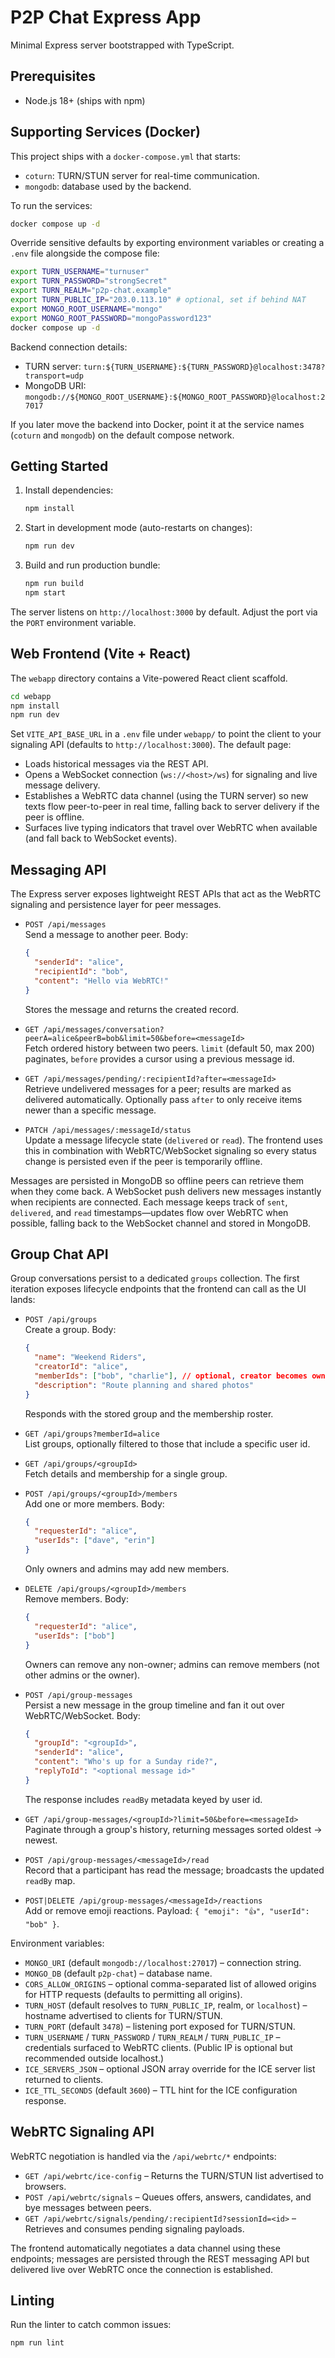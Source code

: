 # P2P Chat Express App

Minimal Express server bootstrapped with TypeScript.

## Prerequisites
- Node.js 18+ (ships with npm)

## Supporting Services (Docker)
This project ships with a `docker-compose.yml` that starts:
- `coturn`: TURN/STUN server for real-time communication.
- `mongodb`: database used by the backend.

To run the services:
```bash
docker compose up -d
```

Override sensitive defaults by exporting environment variables or creating a `.env` file alongside the compose file:
```bash
export TURN_USERNAME="turnuser"
export TURN_PASSWORD="strongSecret"
export TURN_REALM="p2p-chat.example"
export TURN_PUBLIC_IP="203.0.113.10" # optional, set if behind NAT
export MONGO_ROOT_USERNAME="mongo"
export MONGO_ROOT_PASSWORD="mongoPassword123"
docker compose up -d
```

Backend connection details:
- TURN server: `turn:${TURN_USERNAME}:${TURN_PASSWORD}@localhost:3478?transport=udp`
- MongoDB URI: `mongodb://${MONGO_ROOT_USERNAME}:${MONGO_ROOT_PASSWORD}@localhost:27017`

If you later move the backend into Docker, point it at the service names (`coturn` and `mongodb`) on the default compose network.

## Getting Started
1. Install dependencies:
   ```bash
   npm install
   ```
2. Start in development mode (auto-restarts on changes):
   ```bash
   npm run dev
   ```
3. Build and run production bundle:
   ```bash
   npm run build
   npm start
   ```

The server listens on `http://localhost:3000` by default. Adjust the port via the `PORT` environment variable.

## Web Frontend (Vite + React)
The `webapp` directory contains a Vite-powered React client scaffold.

```bash
cd webapp
npm install
npm run dev
```

Set `VITE_API_BASE_URL` in a `.env` file under `webapp/` to point the client to your signaling API (defaults to `http://localhost:3000`). The default page:
- Loads historical messages via the REST API.
- Opens a WebSocket connection (`ws://<host>/ws`) for signaling and live message delivery.
- Establishes a WebRTC data channel (using the TURN server) so new texts flow peer-to-peer in real time, falling back to server delivery if the peer is offline.
- Surfaces live typing indicators that travel over WebRTC when available (and fall back to WebSocket events).

## Messaging API
The Express server exposes lightweight REST APIs that act as the WebRTC signaling and persistence layer for peer messages.

- `POST /api/messages`  
  Send a message to another peer. Body:
  ```json
  {
    "senderId": "alice",
    "recipientId": "bob",
    "content": "Hello via WebRTC!"
  }
  ```
  Stores the message and returns the created record.

- `GET /api/messages/conversation?peerA=alice&peerB=bob&limit=50&before=<messageId>`  
  Fetch ordered history between two peers. `limit` (default 50, max 200) paginates, `before` provides a cursor using a previous message id.

- `GET /api/messages/pending/:recipientId?after=<messageId>`  
  Retrieve undelivered messages for a peer; results are marked as delivered automatically. Optionally pass `after` to only receive items newer than a specific message.
- `PATCH /api/messages/:messageId/status`  
  Update a message lifecycle state (`delivered` or `read`). The frontend uses this in combination with WebRTC/WebSocket signaling so every status change is persisted even if the peer is temporarily offline.

Messages are persisted in MongoDB so offline peers can retrieve them when they come back. A WebSocket push delivers new messages instantly when recipients are connected.
Each message keeps track of `sent`, `delivered`, and `read` timestamps—updates flow over WebRTC when possible, falling back to the WebSocket channel and stored in MongoDB.

## Group Chat API
Group conversations persist to a dedicated `groups` collection. The first iteration exposes lifecycle endpoints that the frontend can call as the UI lands:

- `POST /api/groups`  
  Create a group. Body:
  ```json
  {
    "name": "Weekend Riders",
    "creatorId": "alice",
    "memberIds": ["bob", "charlie"], // optional, creator becomes owner automatically
    "description": "Route planning and shared photos"
  }
  ```
  Responds with the stored group and the membership roster.

- `GET /api/groups?memberId=alice`  
  List groups, optionally filtered to those that include a specific user id.

- `GET /api/groups/<groupId>`  
  Fetch details and membership for a single group.

- `POST /api/groups/<groupId>/members`  
  Add one or more members. Body:
  ```json
  {
    "requesterId": "alice",
    "userIds": ["dave", "erin"]
  }
  ```
  Only owners and admins may add new members.

- `DELETE /api/groups/<groupId>/members`  
  Remove members. Body:
  ```json
  {
    "requesterId": "alice",
    "userIds": ["bob"]
  }
  ```
  Owners can remove any non-owner; admins can remove members (not other admins or the owner).

- `POST /api/group-messages`  
  Persist a new message in the group timeline and fan it out over WebRTC/WebSocket. Body:
  ```json
  {
    "groupId": "<groupId>",
    "senderId": "alice",
    "content": "Who's up for a Sunday ride?",
    "replyToId": "<optional message id>"
  }
  ```
  The response includes `readBy` metadata keyed by user id.

- `GET /api/group-messages/<groupId>?limit=50&before=<messageId>`  
  Paginate through a group's history, returning messages sorted oldest → newest.

- `POST /api/group-messages/<messageId>/read`  
  Record that a participant has read the message; broadcasts the updated `readBy` map.

- `POST|DELETE /api/group-messages/<messageId>/reactions`  
  Add or remove emoji reactions. Payload: `{ "emoji": "👍", "userId": "bob" }`.

Environment variables:
- `MONGO_URI` (default `mongodb://localhost:27017`) – connection string.
- `MONGO_DB` (default `p2p-chat`) – database name.
- `CORS_ALLOW_ORIGINS` – optional comma-separated list of allowed origins for HTTP requests (defaults to permitting all origins).
- `TURN_HOST` (default resolves to `TURN_PUBLIC_IP`, realm, or `localhost`) – hostname advertised to clients for TURN/STUN.
- `TURN_PORT` (default `3478`) – listening port exposed for TURN/STUN.
- `TURN_USERNAME` / `TURN_PASSWORD` / `TURN_REALM` / `TURN_PUBLIC_IP` – credentials surfaced to WebRTC clients. (Public IP is optional but recommended outside localhost.)
- `ICE_SERVERS_JSON` – optional JSON array override for the ICE server list returned to clients.
- `ICE_TTL_SECONDS` (default `3600`) – TTL hint for the ICE configuration response.

## WebRTC Signaling API
WebRTC negotiation is handled via the `/api/webrtc/*` endpoints:

- `GET /api/webrtc/ice-config` – Returns the TURN/STUN list advertised to browsers.
- `POST /api/webrtc/signals` – Queues offers, answers, candidates, and bye messages between peers.
- `GET /api/webrtc/signals/pending/:recipientId?sessionId=<id>` – Retrieves and consumes pending signaling payloads.

The frontend automatically negotiates a data channel using these endpoints; messages are persisted through the REST messaging API but delivered live over WebRTC once the connection is established.

## Linting
Run the linter to catch common issues:
```bash
npm run lint
```

